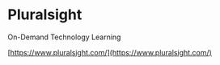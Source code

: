 # Pluralsight

On-Demand Technology Learning

[https://www.pluralsight.com/](https://www.pluralsight.com/)





